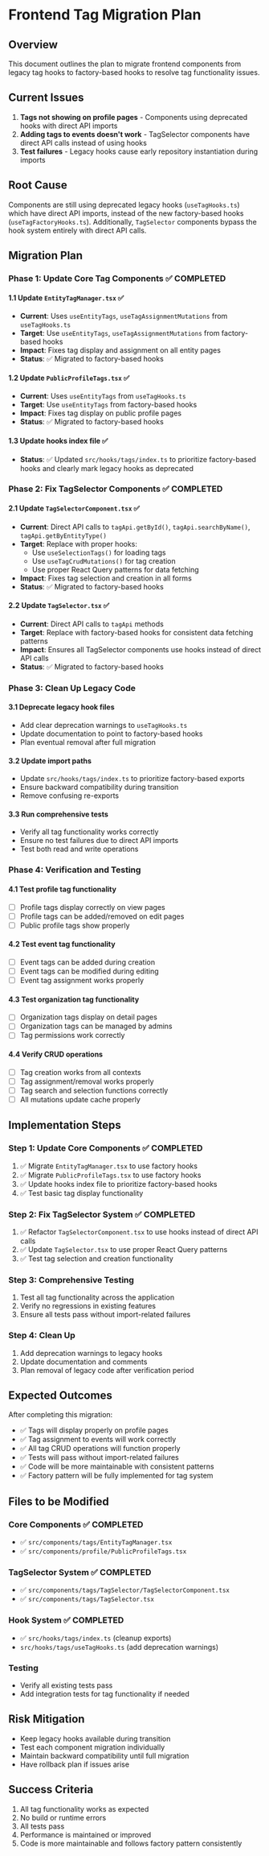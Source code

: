 # Frontend Tag Migration Plan

## Overview
This document outlines the plan to migrate frontend components from legacy tag hooks to factory-based hooks to resolve tag functionality issues.

## Current Issues
1. **Tags not showing on profile pages** - Components using deprecated hooks with direct API imports
2. **Adding tags to events doesn't work** - TagSelector components have direct API calls instead of using hooks
3. **Test failures** - Legacy hooks cause early repository instantiation during imports

## Root Cause
Components are still using deprecated legacy hooks (`useTagHooks.ts`) which have direct API imports, instead of the new factory-based hooks (`useTagFactoryHooks.ts`). Additionally, `TagSelector` components bypass the hook system entirely with direct API calls.

## Migration Plan

### Phase 1: Update Core Tag Components ✅ COMPLETED

#### 1.1 Update `EntityTagManager.tsx` ✅
- **Current**: Uses `useEntityTags`, `useTagAssignmentMutations` from `useTagHooks.ts`
- **Target**: Use `useEntityTags`, `useTagAssignmentMutations` from factory-based hooks
- **Impact**: Fixes tag display and assignment on all entity pages
- **Status**: ✅ Migrated to factory-based hooks

#### 1.2 Update `PublicProfileTags.tsx` ✅
- **Current**: Uses `useEntityTags` from `useTagHooks.ts`
- **Target**: Use `useEntityTags` from factory-based hooks
- **Impact**: Fixes tag display on public profile pages
- **Status**: ✅ Migrated to factory-based hooks

#### 1.3 Update hooks index file ✅
- **Status**: ✅ Updated `src/hooks/tags/index.ts` to prioritize factory-based hooks and clearly mark legacy hooks as deprecated

### Phase 2: Fix TagSelector Components ✅ COMPLETED

#### 2.1 Update `TagSelectorComponent.tsx` ✅
- **Current**: Direct API calls to `tagApi.getById()`, `tagApi.searchByName()`, `tagApi.getByEntityType()`
- **Target**: Replace with proper hooks:
  - Use `useSelectionTags()` for loading tags
  - Use `useTagCrudMutations()` for tag creation
  - Use proper React Query patterns for data fetching
- **Impact**: Fixes tag selection and creation in all forms
- **Status**: ✅ Migrated to factory-based hooks

#### 2.2 Update `TagSelector.tsx` ✅
- **Current**: Direct API calls to `tagApi` methods
- **Target**: Replace with factory-based hooks for consistent data fetching patterns
- **Impact**: Ensures all TagSelector components use hooks instead of direct API calls
- **Status**: ✅ Migrated to factory-based hooks

### Phase 3: Clean Up Legacy Code

#### 3.1 Deprecate legacy hook files
- Add clear deprecation warnings to `useTagHooks.ts`
- Update documentation to point to factory-based hooks
- Plan eventual removal after full migration

#### 3.2 Update import paths
- Update `src/hooks/tags/index.ts` to prioritize factory-based exports
- Ensure backward compatibility during transition
- Remove confusing re-exports

#### 3.3 Run comprehensive tests
- Verify all tag functionality works correctly
- Ensure no test failures due to direct API imports
- Test both read and write operations

### Phase 4: Verification and Testing

#### 4.1 Test profile tag functionality
- [ ] Profile tags display correctly on view pages
- [ ] Profile tags can be added/removed on edit pages
- [ ] Public profile tags show properly

#### 4.2 Test event tag functionality
- [ ] Event tags can be added during creation
- [ ] Event tags can be modified during editing
- [ ] Event tag assignment works properly

#### 4.3 Test organization tag functionality
- [ ] Organization tags display on detail pages
- [ ] Organization tags can be managed by admins
- [ ] Tag permissions work correctly

#### 4.4 Verify CRUD operations
- [ ] Tag creation works from all contexts
- [ ] Tag assignment/removal works properly
- [ ] Tag search and selection functions correctly
- [ ] All mutations update cache properly

## Implementation Steps

### Step 1: Update Core Components ✅ COMPLETED
1. ✅ Migrate `EntityTagManager.tsx` to use factory hooks
2. ✅ Migrate `PublicProfileTags.tsx` to use factory hooks
3. ✅ Update hooks index file to prioritize factory-based hooks
4. ✅ Test basic tag display functionality

### Step 2: Fix TagSelector System ✅ COMPLETED
1. ✅ Refactor `TagSelectorComponent.tsx` to use hooks instead of direct API calls
2. ✅ Update `TagSelector.tsx` to use proper React Query patterns
3. ✅ Test tag selection and creation functionality

### Step 3: Comprehensive Testing
1. Test all tag functionality across the application
2. Verify no regressions in existing features
3. Ensure all tests pass without import-related failures

### Step 4: Clean Up
1. Add deprecation warnings to legacy hooks
2. Update documentation and comments
3. Plan removal of legacy code after verification period

## Expected Outcomes

After completing this migration:
- ✅ Tags will display properly on profile pages
- ✅ Tag assignment to events will work correctly
- ✅ All tag CRUD operations will function properly
- ✅ Tests will pass without import-related failures
- ✅ Code will be more maintainable with consistent patterns
- ✅ Factory pattern will be fully implemented for tag system

## Files to be Modified

### Core Components ✅ COMPLETED
- ✅ `src/components/tags/EntityTagManager.tsx`
- ✅ `src/components/profile/PublicProfileTags.tsx`

### TagSelector System ✅ COMPLETED
- ✅ `src/components/tags/TagSelector/TagSelectorComponent.tsx`
- ✅ `src/components/tags/TagSelector.tsx`

### Hook System ✅ COMPLETED
- ✅ `src/hooks/tags/index.ts` (cleanup exports)
- `src/hooks/tags/useTagHooks.ts` (add deprecation warnings)

### Testing
- Verify all existing tests pass
- Add integration tests for tag functionality if needed

## Risk Mitigation

- Keep legacy hooks available during transition
- Test each component migration individually
- Maintain backward compatibility until full migration
- Have rollback plan if issues arise

## Success Criteria

1. All tag functionality works as expected
2. No build or runtime errors
3. All tests pass
4. Performance is maintained or improved
5. Code is more maintainable and follows factory pattern consistently
